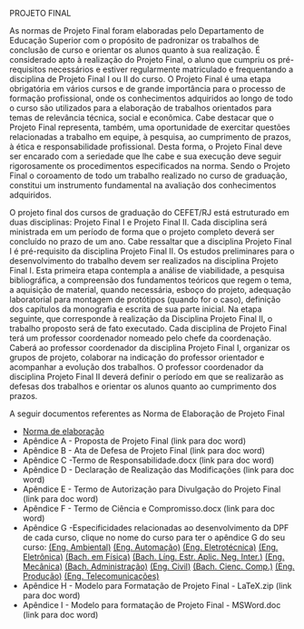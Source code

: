 PROJETO FINAL 

As normas de Projeto Final foram elaboradas pelo Departamento de Educação Superior com o propósito de padronizar os trabalhos de conclusão de curso e orientar os alunos quanto à sua realização. É considerado apto à realização do Projeto Final, o aluno que cumpriu os pré-requisitos necessários e estiver regularmente matriculado e frequentando a disciplina de Projeto Final I ou II do curso. O Projeto Final é uma etapa obrigatória em vários cursos e de grande importância para o processo de formação profissional, onde os conhecimentos adquiridos ao longo de todo o curso são utilizados para a elaboração de trabalhos orientados para temas de relevância técnica, social e econômica. Cabe destacar que o Projeto Final representa, também, uma oportunidade de exercitar questões relacionadas a trabalho em equipe, à pesquisa, ao cumprimento de prazos, à ética e responsabilidade profissional. Desta forma, o Projeto Final deve ser encarado com a seriedade que lhe cabe e sua execução deve seguir rigorosamente os procedimentos especificados na norma. Sendo o Projeto Final o coroamento de todo um trabalho realizado no curso de graduação, constitui um instrumento fundamental na avaliação dos conhecimentos adquiridos.

O projeto final dos cursos de graduação do CEFET/RJ está estruturado em duas disciplinas: Projeto Final I e Projeto Final II. Cada disciplina será ministrada em um período de forma que o projeto completo deverá ser concluído no prazo de um ano. Cabe ressaltar que a disciplina Projeto Final I é pré-requisito da disciplina Projeto Final II. Os estudos preliminares para o desenvolvimento do trabalho devem ser realizados na disciplina Projeto Final I. Esta primeira etapa contempla a análise de viabilidade, a pesquisa bibliográfica, a compreensão dos fundamentos teóricos que regem o tema, a aquisição de material, quando necessária, esboço do projeto, adequação laboratorial para montagem de protótipos (quando for o caso), definição dos capítulos da monografia e escrita de sua parte inicial. Na etapa seguinte, que corresponde à realização da Disciplina Projeto Final II, o trabalho proposto será de fato executado. Cada disciplina de Projeto Final terá um professor coordenador nomeado pelo chefe da coordenação. Caberá ao professor coordenador da disciplina Projeto Final I, organizar os grupos de projeto, colaborar na indicação do professor orientador e acompanhar a evolução dos trabalhos. O professor coordenador da disciplina Projeto Final II deverá definir o período em que se realizarão as defesas dos trabalhos e orientar os alunos quanto ao cumprimento dos prazos. 

A seguir documentos referentes as Norma de Elaboração de Projeto Final
- [Norma de elaboração](http://www.cefet-rj.br/attachments/article/6595/NORMAS%20PARA%20ELABORA%C3%87%C3%83O%20E%20DEFESA%20DE%20PROJETO%20FINAL%20(1).pdf)
- Apêndice A - Proposta de Projeto Final (link para doc word)
- Apêndice B - Ata de Defesa de Projeto Final (link para doc word)
- Apêndice C -Termo de Responsabilidade.docx (link para doc word)
- Apêndice D - Declaração de Realização das Modificações (link para doc word)
- Apêndice E - Termo de Autorização para Divulgação do Projeto Final (link para doc word)
- Apêndice F - Termo de Ciência e Compromisso.docx (link para doc word)
- Apêndice G -Especificidades relacionadas ao desenvolvimento da DPF de cada curso, clique no nome do curso para ter o apêndice G do seu curso: [(Eng. Ambiental)](http://www.cefet-rj.br/attachments/article/6595/Ap%C3%AAndice%20G%20-%20DEAMB%20-%20Especificidades%20relacionadas%20ao%20desenvolvimento%20da%20DPF.pdf)  [(Eng. Automação)](http://www.cefet-rj.br/attachments/article/6595/Ap%C3%AAndice%20G%20-%20DEAUT%20-%20Especificidades%20relacionadas%20ao%20desenvolvimento%20da%20DPF.pdf) [(Eng. Eletrotécnica)](http://www.cefet-rj.br/attachments/article/6595/Ap%C3%AAndice%20G%20-%20DEELE%20-%20Especificidades%20relacionadas%20ao%20desenvolvimento%20da%20DPF.pdf) [(Eng. Eletrônica)](http://www.cefet-rj.br/attachments/article/6595/Ap%C3%AAndice%20G%20-%20DEELT%20-%20Especificidades%20relacionadas%20ao%20desenvolvimento%20da%20DPF.pdf) [(Bach. em Física)](http://www.cefet-rj.br/attachments/article/6595/Ap%C3%AAndice%20G%20-%20DEFIS%20-%20Especificidades%20relacionadas%20ao%20desenvolvimento%20da%20DPF.pdf) [(Bach. Líng. Estr. Aplic. Neg. Inter.)](http://www.cefet-rj.br/attachments/article/6595/Ap%C3%AAndice%20G%20-%20DELEA%20-%20Especificidades%20relacionadas%20ao%20desenvolvimento%20da%20DPF.pdf) [(Eng. Mecânica)](http://www.cefet-rj.br/attachments/article/6595/Ap%C3%AAndice%20G%20-%20DEMEC%20-%20Especificidades%20relacionadas%20ao%20desenvolvimento%20da%20DPF%20DEMEC%20vers%C3%A3o%202020%2010%2006.pdf) [(Bach. Administração)](http://www.cefet-rj.br/attachments/article/6595/Ap%C3%AAndice%20G%20-%20DEPEA%20-%20Especificidades%20relacionadas%20ao%20desenvolvimento%20da%20DPF.pdf) [(Eng. Civil)](http://www.cefet-rj.br/attachments/article/6595/Ap%C3%AAndice%20G%20-%20DEPEC%20-%20Especificidades%20relacionadas%20ao%20desenvolvimento%20da%20DPF.pdf) [(Bach. Cienc. Comp.)](http://www.cefet-rj.br/attachments/article/6595/Ap%C3%AAndice%20G%20-%20DEPIN%20-%20Especificidades%20relacionadas%20ao%20desenvolvimento%20da%20DPF.pdf) [(Eng. Produção)](http://www.cefet-rj.br/attachments/article/6595/Ap%C3%AAndice%20G%20-%20DEPRO%20-%20Especificidades%20relacionadas%20ao%20desenvolvimento%20da%20DPF.pdf) [(Eng. Telecomunicações)](http://www.cefet-rj.br/attachments/article/6595/Ap%C3%AAndice%20G%20-%20DETEL%20-%20Especificidades%20relacionadas%20ao%20desenvolvimento%20da%20DPF.pdf)
- Apêndice H - Modelo para Formatação de Projeto Final - LaTeX.zip (link para doc word)
- Apêndice I - Modelo para formatação de Projeto Final - MSWord.doc (link para doc word)
